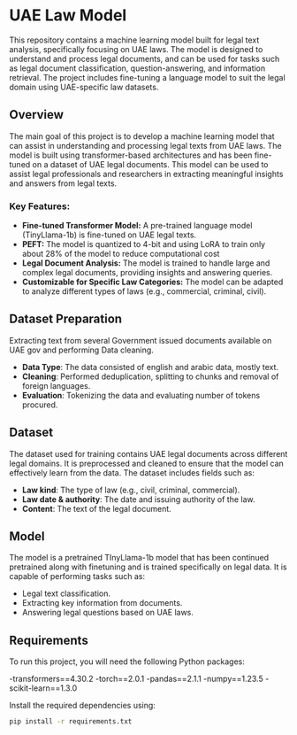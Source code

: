 # UAE Law Model

This repository contains a machine learning model built for legal text analysis, specifically focusing on UAE laws. The model is designed to understand and process legal documents, and can be used for tasks such as legal document classification, question-answering, and information retrieval. The project includes fine-tuning a language model to suit the legal domain using UAE-specific law datasets.

## Overview

The main goal of this project is to develop a machine learning model that can assist in understanding and processing legal texts from UAE laws. The model is built using transformer-based architectures and has been fine-tuned on a dataset of UAE legal documents. This model can be used to assist legal professionals and researchers in extracting meaningful insights and answers from legal texts.

### Key Features:
- **Fine-tuned Transformer Model:** A pre-trained language model (TinyLlama-1b) is fine-tuned on UAE legal texts.
- **PEFT:** The model is quantized to 4-bit and using LoRA to train only about 28% of the model to reduce computational cost
- **Legal Document Analysis:** The model is trained to handle large and complex legal documents, providing insights and answering queries.
- **Customizable for Specific Law Categories:** The model can be adapted to analyze different types of laws (e.g., commercial, criminal, civil).

## Dataset Preparation

Extracting text from several Government issued documents available on UAE gov and performing Data cleaning.
- **Data Type**: The data consisted of english and arabic data, mostly text.
- **Cleaning**: Performed deduplication, splitting to chunks and removal of foreign languages.
- **Evaluation**: Tokenizing the data and evaluating number of tokens procured.

## Dataset

The dataset used for training contains UAE legal documents across different legal domains. It is preprocessed and cleaned to ensure that the model can effectively learn from the data. The dataset includes fields such as:
- **Law kind**: The type of law (e.g., civil, criminal, commercial).
- **Law date & authority**: The date and issuing authority of the law.
- **Content**: The text of the legal document.

## Model

The model is a pretrained TInyLlama-1b model that has been continued pretrained along with finetuning and is trained specifically on legal data. It is capable of performing tasks such as:
- Legal text classification.
- Extracting key information from documents.
- Answering legal questions based on UAE laws.

## Requirements

To run this project, you will need the following Python packages:

-transformers==4.30.2 
-torch==2.0.1 
-pandas==2.1.1 
-numpy==1.23.5 
-scikit-learn==1.3.0

Install the required dependencies using:

```bash
pip install -r requirements.txt
